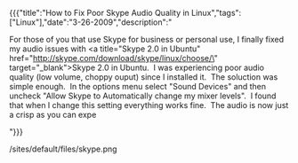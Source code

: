 {{{"title":"How to Fix Poor Skype Audio Quality in Linux","tags":["Linux"],"date":"3-26-2009","description":"<p>For those of you that use Skype for business or personal use, I finally fixed my audio issues with <a title=\"Skype 2.0 in Ubuntu\" href=\"http://skype.com/download/skype/linux/choose/\" target=\"_blank\">Skype 2.0 in Ubuntu</a>.&#160; I was experiencing poor audio quality (low volume, choppy ouput) since I installed it.&#160; The soluction was simple enough.&#160; In the options menu select \"Sound Devices\" and then uncheck \"Allow Skype to Automatically change my mixer levels\".&#160; I found that when I change this setting everything works fine.&#160; The audio is now just a crisp as you can expe</p>"}}}

/sites/default/files/skype.png